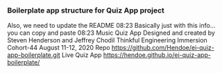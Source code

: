 ### Boilerplate app structure for Quiz App project
Also, we need to update the README
08:23
Basically just with this info... you can copy and paste
08:23
Music Quiz App
Designed and created by
Steven Henderson and Jeffrey Chodil
Thinkful Engineering Immersion Cohort-44
August 11-12, 2020
Repo
https://github.com/Hendoe/ei-quiz-app-boilerplate.git
Live Quiz App
https://hendoe.github.io/ei-quiz-app-boilerplate/
